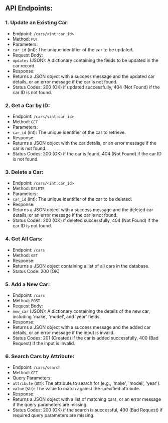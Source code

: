 ## API Endpoints:

### 1. Update an Existing Car:
- Endpoint: `/cars/<int:car_id>`
- Method: `PUT`
- Parameters:
 - `car_id` (int): The unique identifier of the car to be updated.
- Request Body:
 - `updates` (JSON): A dictionary containing the fields to be updated in the car record.
- Response:
 - Returns a JSON object with a success message and the updated car details, or an error message if the car is not found.
 - Status Codes: 200 (OK) if updated successfully, 404 (Not Found) if the car ID is not found.

### 2. Get a Car by ID:
- Endpoint: `/cars/<int:car_id>`
- Method: `GET`
- Parameters:
 - `car_id` (int): The unique identifier of the car to retrieve.
- Response:
 - Returns a JSON object with the car details, or an error message if the car is not found.
 - Status Codes: 200 (OK) if the car is found, 404 (Not Found) if the car ID is not found.

### 3. Delete a Car:
- Endpoint: `/cars/<int:car_id>`
- Method: `DELETE`
- Parameters:
 - `car_id` (int): The unique identifier of the car to be deleted.
- Response:
 - Returns a JSON object with a success message and the deleted car details, or an error message if the car is not found.
 - Status Codes: 200 (OK) if deleted successfully, 404 (Not Found) if the car ID is not found.

### 4. Get All Cars:
- Endpoint: `/cars`
- Method: `GET`
- Response:
 - Returns a JSON object containing a list of all cars in the database.
 - Status Code: 200 (OK)

### 5. Add a New Car:
- Endpoint: `/cars`
- Method: `POST`
- Request Body:
 - `new_car` (JSON): A dictionary containing the details of the new car, including 'make', 'model', and 'year' fields.
- Response:
 - Returns a JSON object with a success message and the added car details, or an error message if the input is invalid.
 - Status Codes: 201 (Created) if the car is added successfully, 400 (Bad Request) if the input is invalid.

### 6. Search Cars by Attribute:
- Endpoint: `/cars/search`
- Method: `GET`
- Query Parameters:
 - `attribute` (str): The attribute to search for (e.g., 'make', 'model', 'year').
 - `value` (str): The value to match against the specified attribute.
- Response:
 - Returns a JSON object with a list of matching cars, or an error message if the query parameters are missing.
 - Status Codes: 200 (OK) if the search is successful, 400 (Bad Request) if required query parameters are missing.
